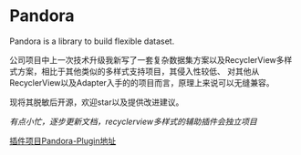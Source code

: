 # Pandora
Pandora is a library to build flexible dataset.

公司项目中上一次技术升级我新写了一套复杂数据集方案以及RecyclerView多样式方案，相比于其他类似的多样式支持项目，其侵入性较低、
对其他从RecyclerView以及Adapter入手的的项目而言，原理上来说可以无缝兼容。

现将其脱敏后开源，欢迎star以及提供改进建议。

*有点小忙，逐步更新文档，recyclerview多样式的辅助插件会独立项目*

[插件项目Pandora-Plugin地址](https://github.com/leobert-lan/Pandora-Plugin)
